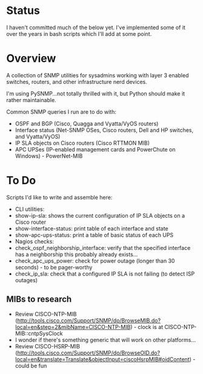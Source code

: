 # Status

I haven't committed much of the below yet.  I've implemented some of it over the years in bash scripts which I'll add at some point.

# Overview

A collection of SNMP utilities for sysadmins working with layer 3 enabled switches, routers, and other infrastructure nerd devices.

I'm using PySNMP...not totally thrilled with it, but Python should make it rather maintainable.

Common SNMP queries I run are to do with:
* OSPF and BGP (Cisco, Quagga and Vyatta/VyOS routers)
* Interface status (Net-SNMP OSes, Cisco routers, Dell and HP switches, and Vyatta/VyOS)
* IP SLA objects on Cisco routers (Cisco RTTMON MIB)
* APC UPSes (IP-enabled management cards and PowerChute on Windows) - PowerNet-MIB

# To Do

Scripts I'd like to write and assemble here:
* CLI utilities:
 * show-ip-sla: shows the current configuration of IP SLA objects on a Cisco router
 * show-interface-status: print table of each interface and state
 * show-apc-ups-status: print a table of basic status of each UPS
* Nagios checks:
 * check_ospf_neighborship_interface: verify that the specified interface has a neighborship
   this probably already exists...
 * check_apc_ups_power: check for power outage (longer than 30 seconds) - to be pager-worthy
 * check_ip_sla: check that a configured IP SLA is not failing (to detect ISP outages)

## MIBs to research

* Review CISCO-NTP-MIB (http://tools.cisco.com/Support/SNMP/do/BrowseMIB.do?local=en&step=2&mibName=CISCO-NTP-MIB) - clock is at CISCO-NTP-MIB::cntpSysClock
 * I wonder if there's something generic that will work on other platforms...
* Review CISCO-HSRP-MIB (http://tools.cisco.com/Support/SNMP/do/BrowseOID.do?local=en&translate=Translate&objectInput=ciscoHsrpMIB#oidContent) - could be fun 
